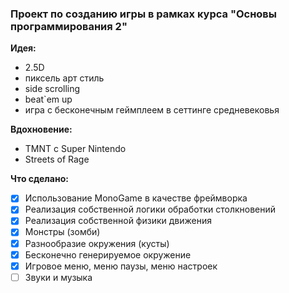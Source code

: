 ### Проект по созданию игры в рамках курса "Основы программирования 2"
**Идея:** 
- 2.5D
- пиксель арт стиль
- side scrolling
- beat`em up
- игра с бесконечным геймплеем в сеттинге средневековья

**Вдохновение:**
- TMNT с Super Nintendo
- Streets of Rage

**Что сделано:**
- [x] Использование MonoGame в качестве фреймворка
- [x] Реализация собственной логики обработки столкновений
- [x] Реализация собственной физики движения
- [x] Монстры (зомби)
- [x] Разнообразие окружения (кусты)
- [x] Бесконечно генерируемое окружение
- [x] Игровое меню, меню паузы, меню настроек
- [ ] Звуки и музыка